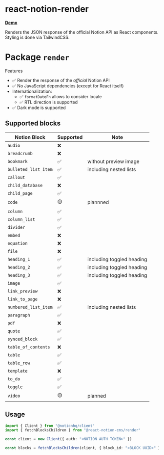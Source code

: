 # react-notion-render

**[Demo](https://xennis.github.io/react-notion-render/)**

Renders the JSON response of the official Notion API as React components. Styling is done via TailwindCSS.

# Package `render`

Features

- ✅ Render the response of the _official_ Notion API
- ✅ No JavaScript dependencies (except for React itself)
- Internationalization:
  - ✅ `formatDateFn` allows to consider locale
  - ✅ RTL direction is supported
- ✅ Dark mode is supported

## Supported blocks

| Notion Block         | Supported | Note                      |
| -------------------- | --------- | ------------------------- |
| `audio`              | ❌        |                           |
| `breadcrumb`         | ❌        |                           |
| `bookmark`           | ✅        | without preview image     |
| `bulleted_list_item` | ✅        | including nested lists    |
| `callout`            | ✅        |                           |
| `child_database`     | ❌        |                           |
| `child_page`         | ✅        |                           |
| `code`               | 🟡        | plannned                  |
| `column`             | ✅        |                           |
| `column_list`        | ✅        |                           |
| `divider`            | ✅        |                           |
| `embed`              | ❌        |                           |
| `equation`           | ❌        |                           |
| `file`               | ❌        |                           |
| `heading_1`          | ✅        | including toggled heading |
| `heading_2`          | ✅        | including toggled heading |
| `heading_3`          | ✅        | including toggled heading |
| `image`              | ✅        |                           |
| `link_preview`       | ❌        |                           |
| `link_to_page`       | ❌        |                           |
| `numbered_list_item` | ✅        | including nested lists    |
| `paragraph`          | ✅        |                           |
| `pdf`                | ❌        |                           |
| `quote`              | ✅        |                           |
| `synced_block`       | ✅        |                           |
| `table_of_contents`  | ❌        |                           |
| `table`              | ✅        |                           |
| `table_row`          | ✅        |                           |
| `template`           | ❌        |                           |
| `to_do`              | ✅        |                           |
| `toggle`             | ✅        |                           |
| `video`              | 🟡        | planned                   |

## Usage

```typescript
import { Client } from "@notionhq/client"
import { fetchBlocksChildren } from "@react-notion-cms/render"

const client = new Client({ auth: "<NOTION AUTH TOKEN>" })

const blocks = fetchBlocksChildren(client, { block_id: "<BLOCK UUID>" }, {})
```

